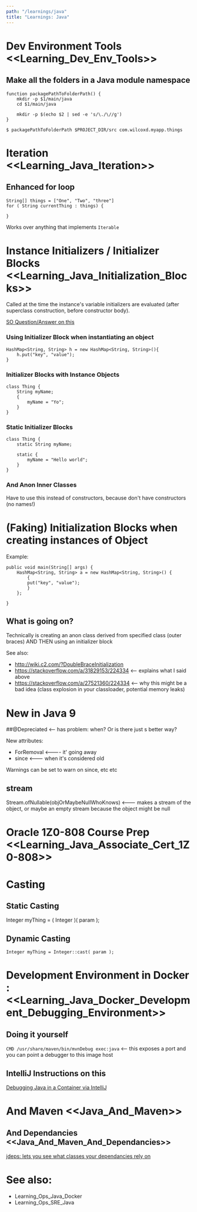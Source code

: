 ```yaml
---
path: "/learnings/java"
title: "Learnings: Java"
---
```


# Dev Environment Tools <<Learning_Dev_Env_Tools>>


## Make all the folders in a Java module namespace

    function packagePathToFolderPath() {
        mkdir -p $1/main/java
        cd $1/main/java
    
        mkdir -p $(echo $2 | sed -e 's/\./\//g')
    }
    
    $ packagePathToFolderPath $PROJECT_DIR/src com.wilcoxd.myapp.things


# Iteration <<Learning_Java_Iteration>>

## Enhanced for loop

    String[] things = ["One", "Two", "three"]
    for ( String currentThing : things) {
    
    }

Works over anything that implements `Iterable`

# Instance Initializers / Initializer Blocks <<Learning_Java_Initialization_Blocks>>

Called at the time the instance's variable initializers are evaluated (after superclass construction, before constructor body).


[SO Question/Answer on this](https://stackoverflow.com/q/804589/224334)

### Using Initializer Block when instantiating an object

    HashMap<String, String> h = new HashMap<String, String>(){
    	h.put("key", "value");
    }

### Initializer Blocks with Instance Objects


    class Thing {
    	String myName;
    	{
    		myName = "Yo";
    	}
    }


### Static Initializer Blocks

    class Thing {
    	static String myName;
    	
    	static {
    		myName = "Hello world";
    	}
    }


### And Anon Inner Classes

Have to use this instead of constructors, because don't have constructors (no names!)


# (Faking) Initialization Blocks when creating instances of Object

Example:

    public void main(String[] args) {
    	HashMap<String, String> a = new HashMap<String, String>() {
    		{
    		put("key", "value");
    		}
    	};
    
    }

## What is going on?

Technically is creating an anon class derived from specified class (outer braces)
AND THEN using an initializer block

See also:

  * http://wiki.c2.com/?DoubleBraceInitialization
  * https://stackoverflow.com/a/31829153/224334 <-- explains what I said above
  * https://stackoverflow.com/a/27521360/224334 <-- why this might be a bad idea (class explosion in your classloader, potential memory leaks)
  

# New in Java 9

##@Depreciated <-- has problem: when? Or is there just s better way?

New attributes:
  * ForRemoval <---- it' going away
  * since <--- when it's considered old
  
Warnings can be set to warn on since, etc etc

## stream

  Stream.ofNullable(objOrMaybeNullWhoKnows)  <--- makes a stream of the object, or maybe an empty stream because the object might be null
  
# Oracle 1Z0-808 Course Prep <<Learning_Java_Associate_Cert_1Z0-808>>


# Casting

## Static Casting

  Integer myThing = ( Integer )( param );
  
## Dynamic Casting

	Integer myThing = Integer::cast( param );

# Development Environment in Docker : <<Learning_Java_Docker_Development_Debugging_Environment>>

## Doing it yourself

`CMD /usr/share/maven/bin/mvnDebug exec:java` <-- this exposes a port and you can point a debugger to this image host

## IntelliJ Instructions on this

[Debugging Java in a Container via IntelliJ](https://www.jetbrains.com/help/idea/2017.2/debugging-a-java-app-in-a-container.html)

# And Maven <<Java_And_Maven>>

## And Dependancies <<Java_And_Maven_And_Dependancies>>

[jdeps: lets you see what classes your dependancies rely on](http://marxsoftware.blogspot.com/2014/03/jdeps.html)

# See also:

  * Learning_Ops_Java_Docker
  * Learning_Ops_SRE_Java
  